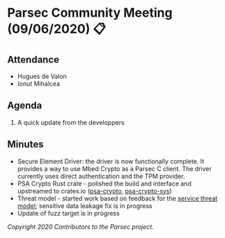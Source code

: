 # Parsec Community Meeting (09/06/2020) 📋

## Attendance

- Hugues de Valon
- Ionut Mihalcea

## Agenda

1. A quick update from the developpers

## Minutes

- Secure Element Driver: the driver is now functionally complete. It provides a way to use Mbed
   Crypto as a Parsec C client. The driver currently uses direct authentication and the TPM
   provider.
- PSA Crypto Rust crate - polished the build and interface and upstreamed to crates.io
   ([psa-crypto](https://docs.rs/psa-crypto), [psa-crypto-sys](https://docs.rs/psa-crypto-sys))
- Threat model - started work based on feedback for the [service threat
   model](https://github.com/parallaxsecond/parsec/issues/89); sensitive data leakage fix is in
   progress
- Update of fuzz target is in progress

*Copyright 2020 Contributors to the Parsec project.*
